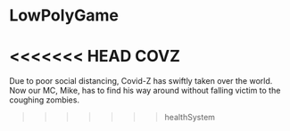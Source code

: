 # LowPolyGame
 
<<<<<<< HEAD
COVZ
=======
Due to poor social distancing, Covid-Z has swiftly taken over the world. Now our MC, Mike, has to find his way around without falling victim to the coughing zombies. 
>>>>>>> healthSystem
